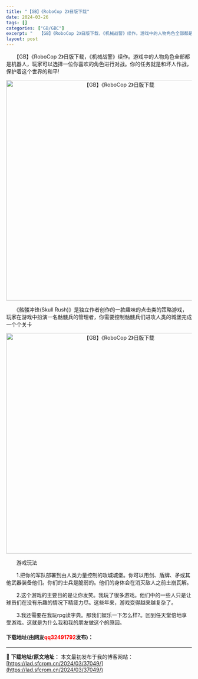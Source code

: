 ```yaml
---
title: "【GB】《RoboCop 2》日版下载"
date: 2024-03-26
tags: []
categories: ["GB/GBC"]
excerpt: "　　【GB】《RoboCop 2》日版下载，《机械战警》续作。游戏中的人物角色全部都是机器人，玩家可以选择一位你喜欢的角色进行对战。你的任务就是和坏人作战，保护着这个世界的和平! 　　《骷髅冲锋(Skull Rush)》是独立作者创作的一款趣味的点击类的策略游戏，玩家在游戏中扮演一名骷髅兵的管理者，&hellip;"
layout: post
---
```


 <p>　　【GB】《RoboCop 2》日版下载，《机械战警》续作。游戏中的人物角色全部都是机器人，玩家可以选择一位你喜欢的角色进行对战。你的任务就是和坏人作战，保护着这个世界的和平!</p> <p align="center"><img align="" border="0" src="https://lad.sfcrom.cn/wp-content/uploads/2024/03/20240326_6602836fca502.png" width="597" alt="【GB】《RoboCop 2》日版下载" /></p> <p>　　《骷髅冲锋(Skull Rush)》是独立作者创作的一款趣味的点击类的策略游戏，玩家在游戏中扮演一名骷髅兵的管理者，你需要控制骷髅兵们进攻人类的城堡完成一个个关卡</p> <p align="center"><img align="" border="0" src="https://lad.sfcrom.cn/wp-content/uploads/2024/03/20240326_66028370e243f.png" width="597" alt="【GB】《RoboCop 2》日版下载" /></p> <p>　　游戏玩法</p> <p>　　1.把你的军队部署到由人类力量控制的攻城城堡。你可以用剑、盾牌、矛或其他武器装备他们。你们的士兵是脆弱的。他们的身体会在消灭敌人之前土崩瓦解。</p> <p>　　2.这个游戏的主要目的是让你发笑。我玩了很多游戏。他们中的一些人只是让球员们在没有乐趣的情况下精疲力尽。这些年来，游戏变得越来越复杂了。</p> <p>　　3.我还需要在我玩rpg读字典。那我们娱乐一下怎么样?。回到任天堂倍地享受游戏。这就是为什么我和我的朋友做这个的原因。</p> <p><h4>下载地址(由网友<font color="red">qq32491792</font>发布)：</h4></p> 

---
📖 **下载地址/原文地址：** 本文最初发布于我的博客网站：[https://lad.sfcrom.cn/2024/03/37049/](https://lad.sfcrom.cn/2024/03/37049/)
